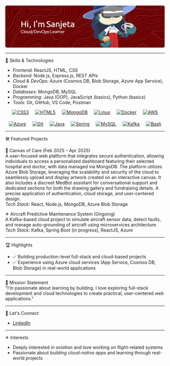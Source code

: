 ![Header](./github-header-image.png)

---

🚀 Skills & Technologies
- *Frontend:* ReactJS, HTML, CSS
- *Backend:* Node.js, Express.js, REST APIs  
- *Cloud & DevOps:* Azure (Cosmos DB, Blob Storage, Azure App Service), Docker  
- *Databases:* MongoDB, MySQL  
- *Programming:* Java (OOP), JavaScript (basics), Python (basics)  
- *Tools:* Git, GitHub, VS Code, Postman

  

<div style="display: flex; justify-content: center; flex-wrap: wrap; gap: 20px;">
  <a href="https://www.w3schools.com/css/" target="_blank">
    <img src="https://profilinator.rishav.dev/skills-assets/css3-original-wordmark.svg" alt="CSS3" height="50" />
  </a>
  <a href="https://en.wikipedia.org/wiki/HTML5" target="_blank">
    <img src="https://profilinator.rishav.dev/skills-assets/html5-original-wordmark.svg" alt="HTML5" height="50" />
  </a>
  <a href="https://www.mongodb.com/" target="_blank">
    <img src="https://profilinator.rishav.dev/skills-assets/mongodb-original-wordmark.svg" alt="MongoDB" height="50" />
  </a>
  <a href="https://www.linux.org/" target="_blank">
    <img src="https://profilinator.rishav.dev/skills-assets/linux-original.svg" alt="Linux" height="50" />
  </a>
  <a href="https://www.docker.com/" target="_blank">
    <img src="https://profilinator.rishav.dev/skills-assets/docker-original-wordmark.svg" alt="Docker" height="50" />
  </a>
  <a href="https://aws.amazon.com/" target="_blank">
    <img src="https://profilinator.rishav.dev/skills-assets/amazonwebservices-original-wordmark.svg" alt="AWS" height="50" />
  </a>
  <a href="https://azure.microsoft.com/en-in/" target="_blank">
    <img src="https://profilinator.rishav.dev/skills-assets/microsoft_azure-icon.svg" alt="Azure" height="50" />
  </a>
  <a href="https://github.com/" target="_blank">
    <img src="https://profilinator.rishav.dev/skills-assets/git-scm-icon.svg" alt="Git" height="50" />
  </a>
  <a href="https://www.java.com/" target="_blank">
    <img src="https://profilinator.rishav.dev/skills-assets/java-original-wordmark.svg" alt="Java" height="50" />
  </a>
  <a href="https://docs.spring.io/spring-framework/docs/3.0.x/reference/expressions.html" target="_blank">
    <img src="https://profilinator.rishav.dev/skills-assets/springio-icon.svg" alt="Spring" height="50" />
  </a>
  <a href="https://www.mysql.com/" target="_blank">
    <img src="https://profilinator.rishav.dev/skills-assets/mysql-original-wordmark.svg" alt="MySQL" height="50" />
  </a>
  <a href="https://kafka.apache.org/" target="_blank">
    <img src="https://profilinator.rishav.dev/skills-assets/apache_kafka-icon.svg" alt="Kafka" height="50" />
  </a>
  <a href="https://www.gnu.org/software/bash/" target="_blank">
    <img src="https://profilinator.rishav.dev/skills-assets/gnu_bash-icon.svg" alt="Bash" height="50" />
  </a>
</div>



---

🛠 Featured Projects

🎨 Canvas of Care (Feb 2025 – Apr 2025)  
A user-focused web platform that integrates secure authentication, allowing individuals to access a personalized dashboard featuring their selected hospital and doctor, with data managed via MongoDB. The platform utilizes Azure Blob Storage, leveraging the scalability and security of the cloud to seamlessly upload and display artwork created on an interactive canvas. It also includes a discreet MedBot assistant for conversational support and dedicated sections for both the drawing gallery and fundraising details. A precise application of authentication, cloud storage, and user-centered design.  
*Tech Stack:* React, Node.js, MongoDB, Azure Blob Storage

✈ Aircraft Predictive Maintenance System (Ongoing)  
A Kafka-based cloud project to simulate aircraft sensor data, detect faults, and manage auto-grounding of aircraft using microservices architecture.  
*Tech Stack:* Kafka, Spring Boot (in progress), ReactJS, Azure

---

🏆 Highlights
- ✅ Building production-level full-stack and cloud-based projects  
- ✅ Experience using Azure cloud services (App Service, Cosmos DB, Blob Storage) in real-world applications

---

🧭 Mission Statement  
"I’m passionate about learning by building. I love exploring full-stack development and cloud technologies to create practical, user-centered web applications."

---

🔗 Let's Connect
- [LinkedIn](https://linkedin.com/in/sanjeta-singh)
---

✈ Interests
- Deeply interested in *aviation* and love working on flight-related systems  
- Passionate about *building cloud-native apps* and learning through real-world projects

